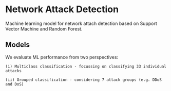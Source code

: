 # Network Attack Detection

Machine learning model for network attach detection based on Support Vector Machine and Random Forest. 

## Models

We evaluate ML performance from two perspectives: 
    
    (i) Multiclass classification - focussing on classifying 33 individual attacks
    
    (ii) Grouped classification - considering 7 attack groups (e.g. DDoS and DoS)
    
